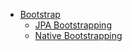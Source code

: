 - [Bootstrap](/orm/bootstrap/README.md)
  - [JPA Bootstrapping](/orm/bootstrap/01.md)
  - [Native Bootstrapping](/orm/bootstrap/02.md)

